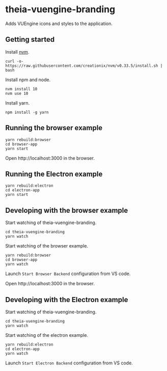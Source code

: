 # theia-vuengine-branding

Adds VUEngine icons and styles to the application.

## Getting started

Install [nvm](https://github.com/creationix/nvm#install-script).

    curl -o- https://raw.githubusercontent.com/creationix/nvm/v0.33.5/install.sh | bash

Install npm and node.

    nvm install 10
    nvm use 10

Install yarn.

    npm install -g yarn

## Running the browser example

    yarn rebuild:browser
    cd browser-app
    yarn start

Open http://localhost:3000 in the browser.

## Running the Electron example

    yarn rebuild:electron
    cd electron-app
    yarn start

## Developing with the browser example

Start watching of theia-vuengine-branding.

    cd theia-vuengine-branding
    yarn watch

Start watching of the browser example.

    yarn rebuild:browser
    cd browser-app
    yarn watch

Launch `Start Browser Backend` configuration from VS code.

Open http://localhost:3000 in the browser.

## Developing with the Electron example

Start watching of theia-vuengine-branding.

    cd theia-vuengine-branding
    yarn watch

Start watching of the electron example.

    yarn rebuild:electron
    cd electron-app
    yarn watch

Launch `Start Electron Backend` configuration from VS code.
